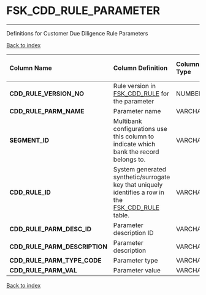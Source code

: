 # FSK_CDD_RULE_PARAMETER

---

Definitions for Customer Due Diligence Rule Parameters

[Back to index](./index.md)

| Column Name                   | Column Definition                                                                                   | Column Data Type   | Column Null Option   | PK   | FK   |
|:------------------------------|:----------------------------------------------------------------------------------------------------|:-------------------|:---------------------|:-----|:-----|
| **CDD_RULE_VERSION_NO**       | Rule version in [FSK_CDD_RULE](./fsk_cdd_rule.md) for the parameter                                                      | NUMBER(10)         | Not Null             | Yes  | No   |
| **CDD_RULE_PARM_NAME**        | Parameter name                                                                                      | VARCHAR2(100)      | Not Null             | Yes  | No   |
| **SEGMENT_ID**                | Multibank configurations use this column to indicate which bank the record belongs to.              | VARCHAR2(128)      | Not Null             | Yes  | No   |
| **CDD_RULE_ID**               | System generated synthetic/surrogate key that uniquely identifies a row in the [FSK_CDD_RULE](./fsk_cdd_rule.md) table. | VARCHAR2(32)       | Not Null             | No   | Yes  |
| **CDD_RULE_PARM_DESC_ID**     | Parameter description ID                                                                            | VARCHAR2(32)       | Not Null             | No   | No   |
| **CDD_RULE_PARM_DESCRIPTION** | Parameter description                                                                               | VARCHAR2(100)      | Not Null             | No   | No   |
| **CDD_RULE_PARM_TYPE_CODE**   | Parameter type                                                                                      | VARCHAR2(32)       | Not Null             | No   | No   |
| **CDD_RULE_PARM_VAL**         | Parameter value                                                                                     | VARCHAR2(1024)     | Not Null             | No   | No   |

[Back to index](./index.md)
